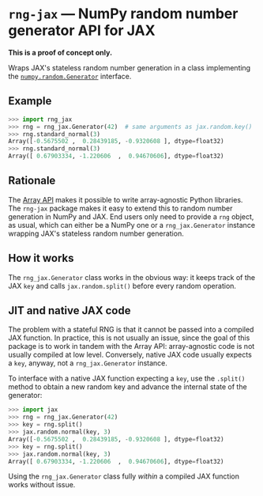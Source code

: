 # `rng-jax` — NumPy random number generator API for JAX

**This is a proof of concept only.**

Wraps JAX's stateless random number generation in a class implementing the
[`numpy.random.Generator`](generator) interface.

## Example

```py
>>> import rng_jax
>>> rng = rng_jax.Generator(42)  # same arguments as jax.random.key()
>>> rng.standard_normal(3)
Array([-0.5675502 ,  0.28439185, -0.9320608 ], dtype=float32)
>>> rng.standard_normal(3)
Array([ 0.67903334, -1.220606  ,  0.94670606], dtype=float32)
```

## Rationale

The [Array API](array_api) makes it possible to write array-agnostic Python
libraries. The `rng-jax` package makes it easy to extend this to random number
generation in NumPy and JAX. End users only need to provide a `rng` object, as
usual, which can either be a NumPy one or a `rng_jax.Generator` instance
wrapping JAX's stateless random number generation.

## How it works

The `rng_jax.Generator` class works in the obvious way: it keeps track of the
JAX `key` and calls `jax.random.split()` before every random operation.

## JIT and native JAX code

The problem with a stateful RNG is that it cannot be passed into a compiled JAX
function. In practice, this is not usually an issue, since the goal of this
package is to work in tandem with the Array API: array-agnostic code is not
usually compiled at low level. Conversely, native JAX code usually expects a
`key`, anyway, not a `rng_jax.Generator` instance.

To interface with a native JAX function expecting a `key`, use the `.split()`
method to obtain a new random key and advance the internal state of the
generator:

```py
>>> import jax
>>> rng = rng_jax.Generator(42)
>>> key = rng.split()
>>> jax.random.normal(key, 3)
Array([-0.5675502 ,  0.28439185, -0.9320608 ], dtype=float32)
>>> key = rng.split()
>>> jax.random.normal(key, 3)
Array([ 0.67903334, -1.220606  ,  0.94670606], dtype=float32)
```

Using the `rng_jax.Generator` class fully _within_ a compiled JAX function
works without issue.

[array-api]: https://data-apis.org/array-api/latest/
[generator]: https://numpy.org/doc/stable/reference/random/generator.html
